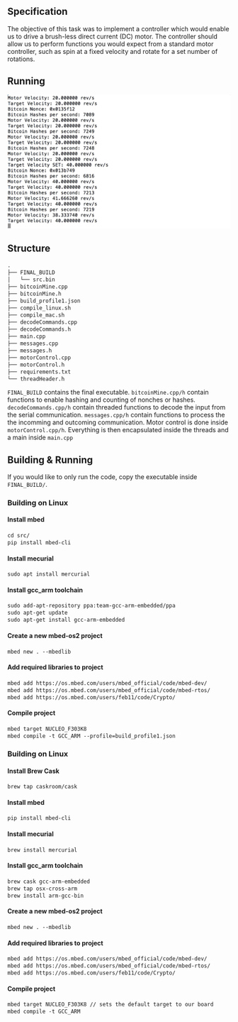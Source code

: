 ## Specification
The objective of this task was to implement a controller which would enable us to drive a brush-less direct current (DC) motor. The controller should allow us to perform functions you would expect from a standard motor controller, such as spin at a fixed velocity and rotate for a set number of rotations.

## Running

[![IMAGE ALT TEXT HERE](Figures/Placeholder.png)](https://www.youtube.com/watch?v=UjPTtO37sXU&feature=youtu.be)

## Structure
```
.
├── FINAL_BUILD
│   └── src.bin
├── bitcoinMine.cpp
├── bitcoinMine.h
├── build_profile1.json
├── compile_linux.sh
├── compile_mac.sh
├── decodeCommands.cpp
├── decodeCommands.h
├── main.cpp
├── messages.cpp
├── messages.h
├── motorControl.cpp
├── motorControl.h
├── requirements.txt
└── threadHeader.h
```
`FINAL_BUILD` contains the final executable. `bitcoinMine.cpp/h` contain functions to enable hashing and counting of nonches or hashes. `decodeCommands.cpp/h` contain threaded functions to decode the input from the serial communication. `messages.cpp/h` contain functions to process the the incomming and outcoming communication. Motor control is done inside `motorControl.cpp/h`. Everything is then encapsulated inside the threads and a main inside `main.cpp`

## Building & Running

If you would like to only run the code, copy the executable inside `FINAL_BUILD/`.

### Building on Linux
#### Install mbed
```
cd src/
pip install mbed-cli
```
#### Install mecurial
```
sudo apt install mercurial
```
#### Install gcc_arm toolchain
```
sudo add-apt-repository ppa:team-gcc-arm-embedded/ppa
sudo apt-get update
sudo apt-get install gcc-arm-embedded
```
####  Create a new mbed-os2 project
```
mbed new . --mbedlib
```
#### Add required libraries to project
```
mbed add https://os.mbed.com/users/mbed_official/code/mbed-dev/
mbed add https://os.mbed.com/users/mbed_official/code/mbed-rtos/
mbed add https://os.mbed.com/users/feb11/code/Crypto/
```
#### Compile project
```
mbed target NUCLEO_F303K8
mbed compile -t GCC_ARM --profile=build_profile1.json
```

### Building on Linux
#### Install Brew Cask
```
brew tap caskroom/cask
```
#### Install mbed
```
pip install mbed-cli
```
#### Install mecurial
```
brew install mercurial
```
#### Install gcc_arm toolchain
```
brew cask gcc-arm-embedded
brew tap osx-cross-arm
brew install arm-gcc-bin
```
#### Create a new mbed-os2 project
```
mbed new . --mbedlib
```
#### Add required libraries to project
```
mbed add https://os.mbed.com/users/mbed_official/code/mbed-dev/
mbed add https://os.mbed.com/users/mbed_official/code/mbed-rtos/
mbed add https://os.mbed.com/users/feb11/code/Crypto/
```
#### Compile project
```
mbed target NUCLEO_F303K8 // sets the default target to our board
mbed compile -t GCC_ARM
```
